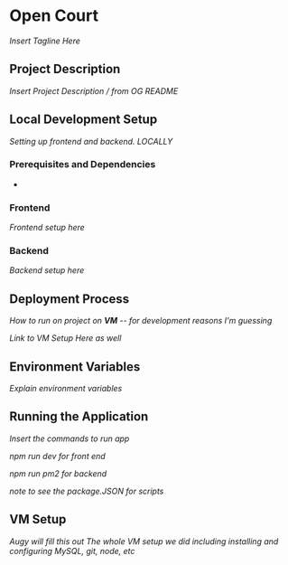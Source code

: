 # Open Court
*Insert Tagline Here*

## Project Description
*Insert Project Description /  from OG README*

## Local Development Setup
*Setting up frontend and backend. LOCALLY*

### Prerequisites and Dependencies
- 

### Frontend
*Frontend setup here*

### Backend
*Backend setup here*


## Deployment Process
*How to run on project on **VM** -- for development reasons I'm guessing*

*Link to VM Setup Here as well*

## Environment Variables
*Explain environment variables*

## Running the Application
*Insert the commands to run app*

*npm run dev for front end*

*npm run pm2 for backend*

*note to see the package.JSON for scripts*

## VM Setup
*Augy will fill this out*
*The whole VM setup we did including installing and configuring MySQL, git, node, etc*


